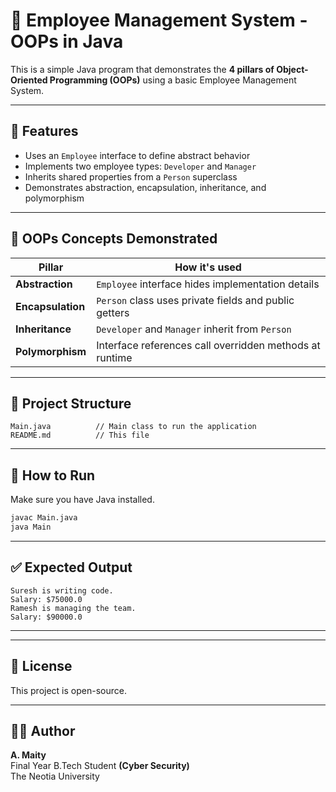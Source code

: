 # 💼 Employee Management System - OOPs in Java

This is a simple Java program that demonstrates the **4 pillars of Object-Oriented Programming (OOPs)** using a basic Employee Management System.

---

## 🚀 Features

- Uses an `Employee` interface to define abstract behavior  
- Implements two employee types: `Developer` and `Manager`  
- Inherits shared properties from a `Person` superclass  
- Demonstrates abstraction, encapsulation, inheritance, and polymorphism  

---

## 🧠 OOPs Concepts Demonstrated

| Pillar            | How it's used                                                 |
|-------------------|--------------------------------------------------------------|
| **Abstraction**   | `Employee` interface hides implementation details            |
| **Encapsulation** | `Person` class uses private fields and public getters        |
| **Inheritance**   | `Developer` and `Manager` inherit from `Person`              |
| **Polymorphism**  | Interface references call overridden methods at runtime      |

---

## 📂 Project Structure

```
Main.java          // Main class to run the application
README.md          // This file
```

---

## 📌 How to Run

Make sure you have Java installed.

```bash
javac Main.java
java Main
```

---

## ✅ Expected Output

```plaintext
Suresh is writing code.
Salary: $75000.0
Ramesh is managing the team.
Salary: $90000.0
```

---
---

## 📄 License

This project is open-source.

---

## 🙋‍♂️ Author

**A. Maity**  
Final Year B.Tech Student **(Cyber Security)**  
The Neotia University

